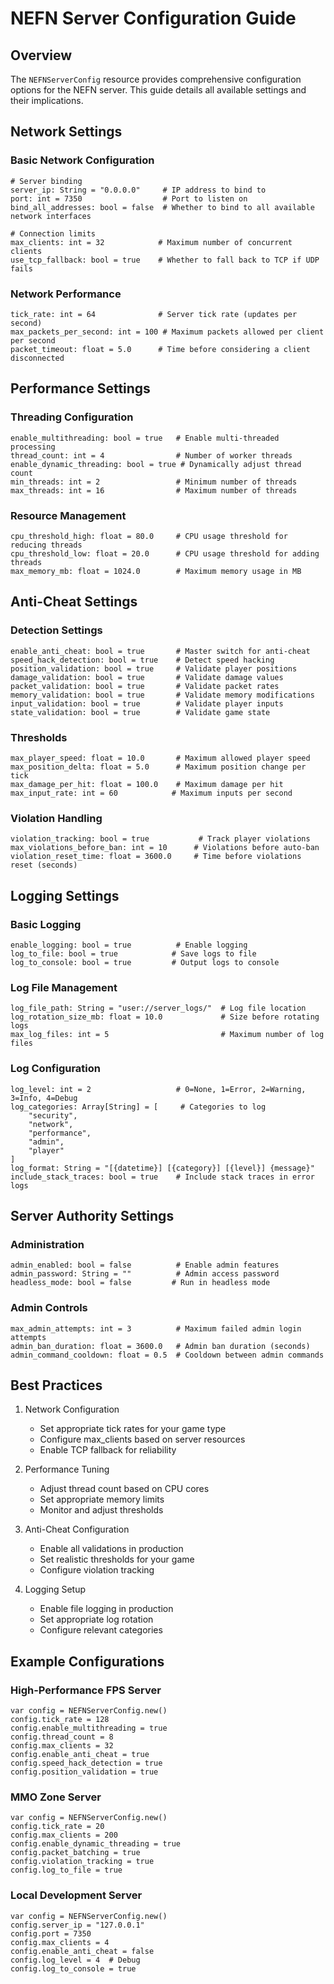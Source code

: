 # NEFN Server Configuration Guide

## Overview
The `NEFNServerConfig` resource provides comprehensive configuration options for the NEFN server. This guide details all available settings and their implications.

## Network Settings

### Basic Network Configuration
```gdscript
# Server binding
server_ip: String = "0.0.0.0"     # IP address to bind to
port: int = 7350                  # Port to listen on
bind_all_addresses: bool = false  # Whether to bind to all available network interfaces

# Connection limits
max_clients: int = 32            # Maximum number of concurrent clients
use_tcp_fallback: bool = true    # Whether to fall back to TCP if UDP fails
```

### Network Performance
```gdscript
tick_rate: int = 64              # Server tick rate (updates per second)
max_packets_per_second: int = 100 # Maximum packets allowed per client per second
packet_timeout: float = 5.0      # Time before considering a client disconnected
```

## Performance Settings

### Threading Configuration
```gdscript
enable_multithreading: bool = true   # Enable multi-threaded processing
thread_count: int = 4                # Number of worker threads
enable_dynamic_threading: bool = true # Dynamically adjust thread count
min_threads: int = 2                 # Minimum number of threads
max_threads: int = 16                # Maximum number of threads
```

### Resource Management
```gdscript
cpu_threshold_high: float = 80.0     # CPU usage threshold for reducing threads
cpu_threshold_low: float = 20.0      # CPU usage threshold for adding threads
max_memory_mb: float = 1024.0        # Maximum memory usage in MB
```

## Anti-Cheat Settings

### Detection Settings
```gdscript
enable_anti_cheat: bool = true       # Master switch for anti-cheat
speed_hack_detection: bool = true    # Detect speed hacking
position_validation: bool = true     # Validate player positions
damage_validation: bool = true       # Validate damage values
packet_validation: bool = true       # Validate packet rates
memory_validation: bool = true       # Validate memory modifications
input_validation: bool = true        # Validate player inputs
state_validation: bool = true        # Validate game state
```

### Thresholds
```gdscript
max_player_speed: float = 10.0       # Maximum allowed player speed
max_position_delta: float = 5.0      # Maximum position change per tick
max_damage_per_hit: float = 100.0    # Maximum damage per hit
max_input_rate: int = 60            # Maximum inputs per second
```

### Violation Handling
```gdscript
violation_tracking: bool = true           # Track player violations
max_violations_before_ban: int = 10      # Violations before auto-ban
violation_reset_time: float = 3600.0     # Time before violations reset (seconds)
```

## Logging Settings

### Basic Logging
```gdscript
enable_logging: bool = true          # Enable logging
log_to_file: bool = true            # Save logs to file
log_to_console: bool = true         # Output logs to console
```

### Log File Management
```gdscript
log_file_path: String = "user://server_logs/"  # Log file location
log_rotation_size_mb: float = 10.0             # Size before rotating logs
max_log_files: int = 5                         # Maximum number of log files
```

### Log Configuration
```gdscript
log_level: int = 2                   # 0=None, 1=Error, 2=Warning, 3=Info, 4=Debug
log_categories: Array[String] = [     # Categories to log
    "security",
    "network",
    "performance",
    "admin",
    "player"
]
log_format: String = "[{datetime}] [{category}] [{level}] {message}"
include_stack_traces: bool = true    # Include stack traces in error logs
```

## Server Authority Settings

### Administration
```gdscript
admin_enabled: bool = false          # Enable admin features
admin_password: String = ""          # Admin access password
headless_mode: bool = false         # Run in headless mode
```

### Admin Controls
```gdscript
max_admin_attempts: int = 3          # Maximum failed admin login attempts
admin_ban_duration: float = 3600.0   # Admin ban duration (seconds)
admin_command_cooldown: float = 0.5  # Cooldown between admin commands
```

## Best Practices

1. Network Configuration
   - Set appropriate tick rates for your game type
   - Configure max_clients based on server resources
   - Enable TCP fallback for reliability

2. Performance Tuning
   - Adjust thread count based on CPU cores
   - Set appropriate memory limits
   - Monitor and adjust thresholds

3. Anti-Cheat Configuration
   - Enable all validations in production
   - Set realistic thresholds for your game
   - Configure violation tracking

4. Logging Setup
   - Enable file logging in production
   - Set appropriate log rotation
   - Configure relevant categories

## Example Configurations

### High-Performance FPS Server
```gdscript
var config = NEFNServerConfig.new()
config.tick_rate = 128
config.enable_multithreading = true
config.thread_count = 8
config.max_clients = 32
config.enable_anti_cheat = true
config.speed_hack_detection = true
config.position_validation = true
```

### MMO Zone Server
```gdscript
var config = NEFNServerConfig.new()
config.tick_rate = 20
config.max_clients = 200
config.enable_dynamic_threading = true
config.packet_batching = true
config.violation_tracking = true
config.log_to_file = true
```

### Local Development Server
```gdscript
var config = NEFNServerConfig.new()
config.server_ip = "127.0.0.1"
config.port = 7350
config.max_clients = 4
config.enable_anti_cheat = false
config.log_level = 4  # Debug
config.log_to_console = true
``` 